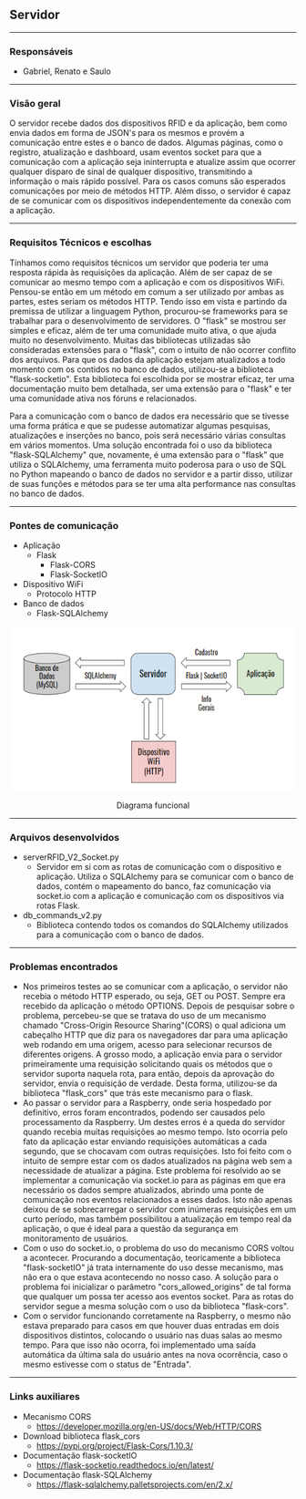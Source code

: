 ## Servidor
---------------------------------
### Responsáveis
* Gabriel, Renato e Saulo

---------------------------------
### Visão geral
<p> 
  O servidor recebe dados dos dispositivos RFID e da aplicação, bem como envia dados em forma de JSON's para os mesmos e provém a comunicação entre estes e o banco de dados. Algumas páginas, como o registro, atualização e dashboard, usam eventos socket para que a comunicação com a aplicação seja ininterrupta e atualize assim que ocorrer qualquer disparo de sinal de qualquer dispositivo, transmitindo a informação o mais rápido possível. Para os casos comuns são esperados comunicações por meio de métodos HTTP. Além disso, o servidor é capaz de se comunicar com os dispositivos independentemente da conexão com a aplicação.
</p>
  
---------------------------------
### Requisitos Técnicos e escolhas

 <p>
  Tínhamos como requisitos técnicos um servidor que poderia ter uma resposta rápida às requisições da aplicação. Além de ser capaz de se comunicar ao mesmo tempo com a aplicação e com os dispositivos WiFi. Pensou-se então em um método em comum a ser utilizado por ambas as partes, estes seriam os métodos HTTP. Tendo isso em vista e partindo da premissa de utilizar a linguagem Python, procurou-se frameworks para se trabalhar para o desenvolvimento de servidores. O "flask" se mostrou ser simples e eficaz, além de ter uma comunidade muito ativa, o que ajuda muito no desenvolvimento. Muitas das bibliotecas utilizadas são consideradas extensões para o "flask", com o intuito de não ocorrer conflito dos arquivos. Para que os dados da aplicação estejam atualizados a todo momento com os contidos no banco de dados, utilizou-se a biblioteca "flask-socketio". Esta biblioteca foi escolhida por se mostrar eficaz, ter uma documentação muito bem detalhada, ser uma extensão para o "flask" e ter uma comunidade ativa nos fóruns e relacionados.
  
  Para a comunicação com o banco de dados era necessário que se tivesse uma forma prática e que se pudesse automatizar algumas pesquisas, atualizações e inserções no banco, pois será necessário várias consultas em vários momentos. Uma solução encontrada foi o uso da biblioteca "flask-SQLAlchemy" que, novamente, é uma extensão para o "flask" que utiliza o SQLAlchemy, uma ferramenta muito poderosa para o uso de SQL no Python mapeando o banco de dados no servidor e a partir disso, utilizar de suas funções e métodos para se ter uma alta performance nas consultas no banco de dados.
  </p>
  
---------------------------------
### Pontes de comunicação
 * Aplicação
   * Flask
     * Flask-CORS
     * Flask-SocketIO
 * Dispositivo WiFi
   * Protocolo HTTP
 * Banco de dados
   * Flask-SQLAlchemy

<p align="center">
  <img src="ServidorRFIDV2.png" width="500" title="Servidor RFID">
</p>
<p align="center">
  Diagrama funcional
  </p>

---------------------------------
### Arquivos desenvolvidos
 * serverRFID_V2_Socket.py
   * Servidor em si com as rotas de comunicação com o dispositivo e aplicação. Utiliza o SQLAlchemy para se comunicar com o banco de dados, contém o mapeamento do banco, faz comunicação via socket.io com a aplicação e comunicação com os dispositivos via rotas Flask. 
 * db_commands_v2.py
   * Biblioteca contendo todos os comandos do SQLAlchemy utilizados para a comunicação com o banco de dados.

---------------------------------
### Problemas encontrados
 * Nos primeiros testes ao se comunicar com a aplicação, o servidor não recebia o método HTTP esperado, ou seja, GET ou POST. Sempre era recebido da aplicação o método OPTIONS. Depois de pesquisar sobre o problema, percebeu-se que se tratava do uso de um mecanismo chamado "Cross-Origin Resource Sharing"(CORS) o qual adiciona um cabeçalho HTTP que diz para os navegadores dar para uma aplicação web rodando em uma origem, acesso para selecionar recursos de diferentes origens. A grosso modo, a aplicação envia para o servidor primeiramente uma requisição solicitando quais os métodos que o servidor suporta naquela rota, para então, depois da aprovação do servidor, envia o requisição de verdade. Desta forma, utilizou-se da biblioteca "flask_cors" que trás este mecanismo para o flask.
 * Ao passar o servidor para a Raspberry, onde seria hospedado por definitivo, erros foram encontrados, podendo ser causados pelo processamento da Raspberry. Um destes erros é a queda do servidor quando recebia muitas requisições ao mesmo tempo. Isto ocorria pelo fato da aplicação estar enviando requisições automáticas a cada segundo, que se chocavam com outras requisições. Isto foi feito com o intuito de sempre estar com os dados atualizados na página web sem a necessidade de atualizar a página. Este problema foi resolvido ao se implementar a comunicação via socket.io para as páginas em que era necessário os dados sempre atualizados, abrindo uma ponte de comunicação nos eventos relacionados a esses dados. Isto não apenas deixou de se sobrecarregar o servidor com inúmeras requisições em um curto período, mas também possibilitou a atualização em tempo real da aplicação, o que é ideal para a questão da segurança em monitoramento de usuários.
 * Com o uso do socket.io, o problema do uso do mecanismo CORS voltou a acontecer. Procurando a documentação, teoricamente a biblioteca "flask-socketIO" já trata internamente do uso desse mecanismo, mas não era o que estava acontecendo no nosso caso. A solução para o problema foi inicializar o parâmetro "cors_allowed_origins" de tal forma que qualquer um possa ter acesso aos eventos socket. Para as rotas do servidor segue a mesma solução com o uso da biblioteca "flask-cors".
 * Com o servidor funcionando corretamente na Raspberry, o mesmo não estava preparado para casos em que houver duas entradas em dois dispositivos distintos, colocando o usuário nas duas salas ao mesmo tempo. Para que isso não ocorra, foi implementado uma saída automática da última sala do usuário antes na nova ocorrência, caso o mesmo estivesse com o status de "Entrada".
---------------------------------
### Links auxiliares
 * Mecanismo CORS
   * https://developer.mozilla.org/en-US/docs/Web/HTTP/CORS
 * Download biblioteca flask_cors
   * https://pypi.org/project/Flask-Cors/1.10.3/
 * Documentação flask-socketIO
   * https://flask-socketio.readthedocs.io/en/latest/
 * Documentação flask-SQLAlchemy
   * https://flask-sqlalchemy.palletsprojects.com/en/2.x/
